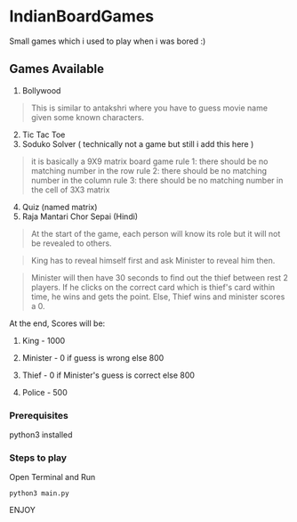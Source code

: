 # IndianBoardGames


Small games which i used to play when i was bored :)

## Games Available

1. Bollywood

> This is similar to antakshri where you have to guess movie name given some known characters.

2. Tic Tac Toe
3. Soduko Solver ( technically not a game but still i add this here )
> it is basically a 9X9 matrix board game
>rule 1: there should be no matching number in the row
>rule 2: there should be no matching number in the column
>rule 3: there should be no matching number in the cell of 3X3 matrix
4. Quiz (named matrix)
5. Raja Mantari Chor Sepai (Hindi)
> At the start of the game, each person will know its role but it will not be revealed to others.

> King has to reveal himself first and ask Minister to reveal him then.

> Minister will then have 30 seconds to find out the thief between rest 2 players. If he clicks on the correct card which is thief's card within time, he wins and gets the point. Else, Thief wins and minister scores a 0.



At the end, Scores will be:

1. King - 1000

2. Minister - 0 if guess is wrong else 800

3. Thief - 0 if Minister's guess is correct else 800

4. Police - 500

### Prerequisites

python3 installed


### Steps to play
 Open Terminal and Run

```
python3 main.py

```



ENJOY
